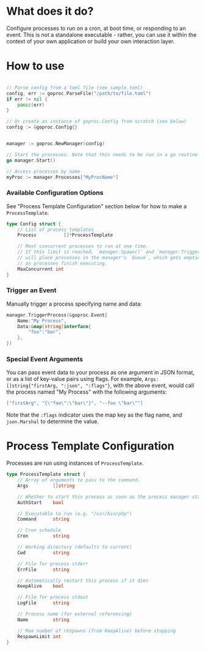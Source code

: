# What does it do?
Configure processes to run on a cron, at boot time, or responding to an event. This is not a standalone executable - rather, you can use it within the context of your own application or build your own interaction layer.

# How to use
```go

// Parse config from a toml file (see sample.toml)
config, err := goproc.ParseFile("/path/to/file.toml")
if err != nil {
	panic(err)
}

// Or create an instance of goproc.Config from scratch (see below)
config := &goproc.Config{}


manager := goproc.NewManager(config)

// Start the processes. Note that this needs to be run in a go routine since the manager listens for finished processes to manage its queue.
go manager.Start()

// Access processes by name
myProc := manager.Processes["MyProcName"]
```

### Available Configuration Options
See "Process Template Configuration" section below for how to make a `ProcessTemplate`.
```go
type Config struct {
	// List of process templates
	Process          []*ProcessTemplate

	// Most concurrent processes to run at one time. 
	// If this limit is reached, `manager.Spawn()` and `manager.TriggerEvent()` 
	// will place processes in the manager's `Queue`, which gets emptied 
	// as processes finish executing.
	MaxConcurrent int
}
```

### Trigger an Event
Manually trigger a process specifying name and data:

```go
manager.TriggerProcess(&goproc.Event{
	Name:"My Process",
	Data:&map[string]interface{
		"foo":"bar",
	},
})
```

### Special Event Arguments
You can pass event data to your process as one argument in JSON format, or as a list of key-value pairs using flags. For example, `Args:[]string{"firstArg, ":json", ":flags"}`, with the above event, would call the process named "My Process" with the following arguments:

```go
["firstArg", "{\"foo\":\"bar\"}", "--foo \"bar\""]
```

Note that the `:flags` indicator uses the map key as the flag name, and `json.Marshal` to determine the value.


# Process Template Configuration
Processes are run using instances of `ProcessTemplate`. 

```go
type ProcessTemplate struct {
	// Array of arguments to pass to the command.
	Args         []string

	// Whether to start this process as soon as the process manager starts
	AuthStart    bool

	// Executable to run (e.g. "/usr/bin/php")
	Command      string

	// Cron schedule
	Cron         string

	// Working directory (defaults to current)
	Cwd          string

	// File for process stderr
	ErrFile      string

	// Automatically restart this process if it dies
	KeepAlive    bool

	// File for process stdout
	LogFile      string

	// Process name (for external referencing)
	Name         string

	// Max number of respawns (from KeepAlive) before stopping
	RespawnLimit int
}
```




